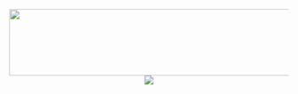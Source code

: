 
</div>
<a href="https://github.com/devxb/gitanimals">
  <img src="https://render.gitanimals.org/lines/{wooni97}?pet-id=639318263433139327" width="1000" height="120"/>
</a>

<div align = "center">
  <a href="https://github.com/anuraghazra/github-readme-stats">
    <img align="center" src="https://github-readme-stats.vercel.app/api/top-langs?username=wooni97&layout=compact&langs_count=10&bg_color=45,C33764,1D2671&title_color=ffffff&text_color=ffffff&hide_border=False" />
  </a>
</div>
